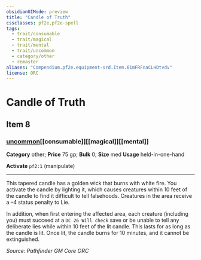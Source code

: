 ```yaml
---
obsidianUIMode: preview
title: "Candle of Truth"
cssclasses: pf2e,pf2e-spell
tags:
  - trait/consumable
  - trait/magical
  - trait/mental
  - trait/uncommon
  - category/other
  - remaster
aliases: "Compendium.pf2e.equipment-srd.Item.61mFRFnaCLHDtvdv"
license: ORC
---
```

# Candle of Truth
## Item 8
### [uncommon](uncommon "Uncommon Rarity Trait")[[consumable]][[magical]][[mental]]

**Category** other; 
**Price** 75 gp; 
**Bulk** 0; **Size** med
**Usage** held-in-one-hand

**Activate** `pf2:1` (manipulate)

* * *

This tapered candle has a golden wick that burns with white fire. You activate the candle by lighting it, which causes creatures within 10 feet of the candle to find it difficult to tell falsehoods. Creatures in the area receive a –4 status penalty to Lie.

In addition, when first entering the affected area, each creature (including you) must succeed at a `DC 26 Will check` save or be unable to tell any deliberate lies while within 10 feet of the lit candle. This lasts for as long as the candle is lit. Once lit, the candle burns for 10 minutes, and it cannot be extinguished.

*Source: Pathfinder GM Core*
*ORC*